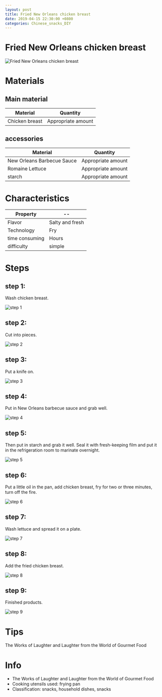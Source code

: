 ```yaml
---
layout: post
title: Fried New Orleans chicken breast
date: 2019-04-15 22:30:00 +0800
categories: Chinese_snacks_DIY
---
```


# Fried New Orleans chicken breast

![Fried New Orleans chicken breast]({{site.baseurl}}/img/418143/418143.jpg)

# Materials


## Main material

Material|Quantity
--|--
Chicken breast|Appropriate amount

## accessories

Material|Quantity
--|--
New Orleans Barbecue Sauce|Appropriate amount
Romaine Lettuce|Appropriate amount
starch|Appropriate amount

# Characteristics

Property|--
--|--
Flavor|Salty and fresh
Technology|Fry
time consuming|Hours
difficulty|simple

# Steps

## step 1:

Wash chicken breast.

![step 1]({{site.baseurl}}/img/418143/1.jpg)

## step 2:

Cut into pieces.

![step 2]({{site.baseurl}}/img/418143/2.jpg)

## step 3:

Put a knife on.

![step 3]({{site.baseurl}}/img/418143/3.jpg)

## step 4:

Put in New Orleans barbecue sauce and grab well.

![step 4]({{site.baseurl}}/img/418143/4.jpg)

## step 5:

Then put in starch and grab it well. Seal it with fresh-keeping film and put it in the refrigeration room to marinate overnight.

![step 5]({{site.baseurl}}/img/418143/5.jpg)

## step 6:

Put a little oil in the pan, add chicken breast, fry for two or three minutes, turn off the fire.

![step 6]({{site.baseurl}}/img/418143/6.jpg)

## step 7:

Wash lettuce and spread it on a plate.

![step 7]({{site.baseurl}}/img/418143/7.jpg)

## step 8:

Add the fried chicken breast.

![step 8]({{site.baseurl}}/img/418143/8.jpg)

## step 9:

Finished products.

![step 9]({{site.baseurl}}/img/418143/9.jpg)

# Tips

The Works of Laughter and Laughter from the World of Gourmet Food

# Info

- The Works of Laughter and Laughter from the World of Gourmet Food
- Cooking utensils used: frying pan
- Classification: snacks, household dishes, snacks